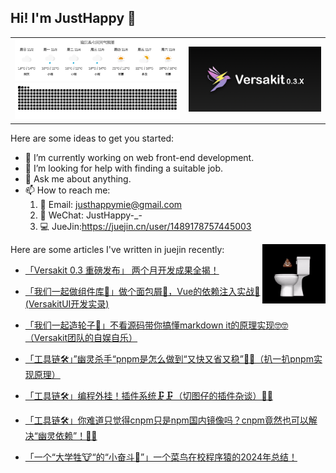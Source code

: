 ## Hi! I'm JustHappy 👋

<!--
**Simonmie/Simonmie** is a ✨ _special_ ✨ repository because its `README.md` (this file) appears on your GitHub profile.

Here are some ideas to get you started:

-->

<table>
  <tr>
    <td>
      <img src="https://raw.githubusercontent.com/Simonmie/WeatherPainting/ed7aaf926b06a1d7d2dc925eff3101916494a254/src/weather_forecast.svg" width="500px"><br>
      <img src="./assets/github-contribution-grid-snake-dark.svg" width="500px">
    </td>
    <td>
      <img src="./Versakit.jpg" width="400px">
    </td>
  </tr>
</table>


Here are some ideas to get you started:

- 🔭 I’m currently working on web front-end development.
- 🤔 I’m looking for help with finding a suitable job.
- 💬 Ask me about anything.
- 📫 How to reach me:
    1. 📧 Email: <justhappymie@gmail.com>
    2. 📱 WeChat: JustHappy-_-
    3. 💻 JueJin:<https://juejin.cn/user/1489178757445003>

 <img src="./shishi.gif" width="20%" align="right">

<!-- 以下是我最近的文章 -->

Here are some articles I've written in juejin recently:

- [「Versakit 0.3 重磅发布」 两个月开发成果全揭！](https://juejin.cn/post/7489013830820167699)
- [「我们一起做组件库🌻」做个面包屑🥖，Vue的依赖注入实战💉(VersakitUI开发实录)](https://juejin.cn/post/7473897136452583439)

- [「我们一起造轮子🛞」不看源码带你搞懂markdown it的原理实现🤓🤓（Versakit团队的自娱自乐）](https://juejin.cn/post/7477534896719839247)
- [「工具链🛠️」”幽灵杀手“pnpm是怎么做到“又快又省又稳”👻👻（扒一扒pnpm实现原理）](https://juejin.cn/post/7443866293755592742)
- [「工具链🛠️」编程外挂！插件系统🗜️🗜️（切图仔的插件杂谈）🔌🔌](https://juejin.cn/post/7458595339799199795)
- [「工具链🛠️」你难道只觉得cnpm只是npm国内镜像吗？cnpm竟然也可以解决“幽灵依赖”！🤡🤡](https://juejin.cn/post/7444895626217357362)
- [「一个“大学牲🐮“的“小奋斗💪”」一个菜鸟在校程序猿的2024年总结！](https://juejin.cn/post/7449202879250743348)
